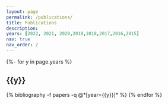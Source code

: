 ```yaml
---
layout: page
permalink: /publications/
title: Publications
description:
years: [2022, 2021, 2020,2019,2018,2017,2016,2015]
nav: true
nav_order: 2
---
```

<!-- _pages/publications.md -->
<div class="Publications">

{%- for y in page.years %}
  <h2 class="year">{{y}}</h2>
  {% bibliography -f papers -q @*[year={{y}}]* %}
{% endfor %}

</div>
